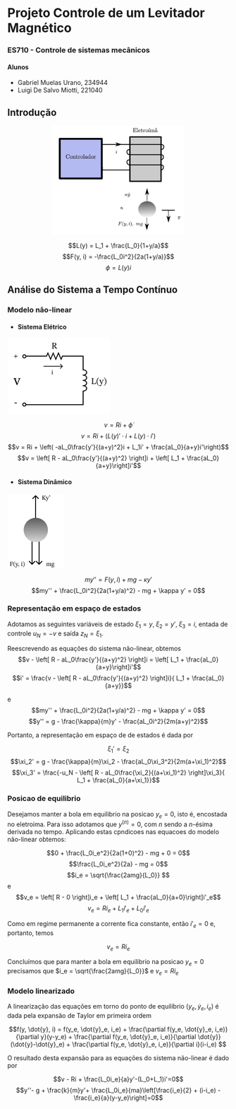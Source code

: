 # Projeto Controle de um Levitador Magnético

### ES710 - Controle de sistemas mecânicos

#### Alunos
- Gabriel Muelas Urano, 234944
- Luigi De Salvo Miotti, 221040

## Introdução

<p align="center">
<img src="images/sistema.png" alt="drawing" width="300"/>
</p>

$$L(y) = L_1 + \frac{L_0}{1+y/a}$$
$$F(y, i) = -\frac{L_0i^2}{2a(1+y/a)}$$
$$\phi = L(y)i$$

## Análise do Sistema a Tempo Contínuo

### Modelo não-linear

- #### Sistema Elétrico

![](images/circuit.png)

$$v = Ri + \dot\phi$$
$$v = Ri + (L(y)'\cdot i + L(y)\cdot i')$$
$$v = Ri + \left( -aL_0\frac{y'}{(a+y)^2}i + L_1i' + \frac{aL_0}{a+y}i'\right)$$
$$v = \left[ R - aL_0\frac{y'}{(a+y)^2} \right]i + \left[ L_1 + \frac{aL_0}{a+y}\right]i'$$

- #### Sistema Dinâmico
  
![](images/ball.png)

$$my'' = F(y, i) + mg - \kappa y'$$
$$my'' + \frac{L_0i^2}{2a(1+y/a)^2} - mg + \kappa y' = 0$$

### Representação em espaço de estados

Adotamos as seguintes variáveis de estado $\xi_1=y,\; \xi_2=y',\; \xi_3=i$, entada de controle $u_N=-v$ e saída $z_N=\xi_1$.

Reescrevendo as equações do sistema não-linear, obtemos
$$v - \left[ R - aL_0\frac{y'}{(a+y)^2} \right]i = \left[ L_1 + \frac{aL_0}{a+y}\right]i'$$
$$i' = \frac{v - \left[ R - aL_0\frac{y'}{(a+y)^2} \right]i}{ L_1 + \frac{aL_0}{a+y}}$$


e
$$my'' + \frac{L_0i^2}{2a(1+y/a)^2} - mg + \kappa y' = 0$$
$$y'' = g - \frac{\kappa}{m}y' - \frac{aL_0i^2}{2m(a+y)^2}$$

Portanto, a representação em espaço de de estados é dada por

$$\xi_1' = \xi_2$$
$$\xi_2' = g - \frac{\kappa}{m}\xi_2 - \frac{aL_0\xi_3^2}{2m(a+\xi_1)^2}$$
$$\xi_3' = \frac{-u_N - \left[ R - aL_0\frac{\xi_2}{(a+\xi_1)^2} \right]\xi_3}{ L_1 + \frac{aL_0}{a+\xi_1}}$$

### Posicao de equilibrio

Desejamos manter a bola em equilibrio na posicao $y_e=0$, isto é, encostada no eletroima. Para isso adotamos que $y^{(n)}=0$, com $n$ sendo a $n$-ésima derivada no tempo. Aplicando estas cpndicoes nas equacoes do modelo não-linear obtemos:

$$0 + \frac{L_0i_e^2}{2a(1+0)^2} - mg + 0 = 0$$
$$\frac{L_0i_e^2}{2a} - mg = 0$$
$$i_e = \sqrt{\frac{2amg}{L_0}} $$
e
$$v_e = \left[ R - 0 \right]i_e + \left[ L_1 + \frac{aL_0}{a+0}\right]i'_e$$
$$v_e = Ri_e + L_1i'_e + L_0i'_e$$

Como em regime permanente a corrente fica constante, então $i'_e = 0$ e, portanto, temos

$$v_e = Ri_e$$

Concluímos que para manter a bola em equilibrio na posicao $y_e = 0$ precisamos que $i_e = \sqrt{\frac{2amg}{L_0}}$ e $v_e = Ri_e$

### Modelo linearizado

A linearização das equações em torno do ponto de equilíbrio $(y_e, \dot{y}_e, i_e)$ é dada pela expansão de Taylor em primeira ordem

$$f(y, \dot{y}, i) = f(y_e, \dot{y}_e, i_e) + \frac{\partial f(y_e, \dot{y}_e, i_e)}{\partial y}(y-y_e) + \frac{\partial f(y_e, \dot{y}_e, i_e)}{\partial \dot{y}}(\dot{y}-\dot{y}_e) + \frac{\partial f(y_e, \dot{y}_e, i_e)}{\partial i}(i-i_e) $$

O resultado desta expansão para as equações do sistema não-linear é dado por

$$v - Ri + \frac{L_0i_e}{a}y'-(L_0+L_1)i'=0$$
$$y''- g + \frac{k}{m}y'+ \frac{L_0i_e}{ma}\left[\frac{i_e}{2} + (i-i_e) - \frac{i_e}{a}(y-y_e)\right]=0$$
